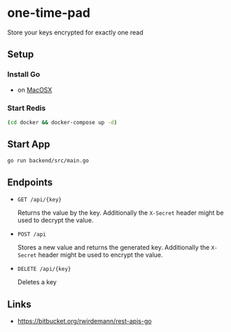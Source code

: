 # one-time-pad

Store your keys encrypted for exactly one read

## Setup

### Install Go

- on [MacOSX](https://www.digitalocean.com/community/tutorials/how-to-install-go-and-set-up-a-local-programming-environment-on-macos)

### Start Redis

```bash
(cd docker && docker-compose up -d)
```

## Start App

```bash
go run backend/src/main.go
```

## Endpoints

* `GET /api/{key}`

  Returns the value by the key. Additionally the `X-Secret` header might be used to decrypt the value.

* `POST /api`

  Stores a new value and returns the generated key. Additionally the `X-Secret` header might be used to encrypt the value.
  
* `DELETE /api/{key}`

  Deletes a key 

## Links

- https://bitbucket.org/rwirdemann/rest-apis-go
